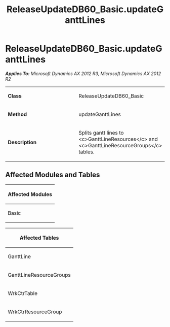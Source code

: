 ﻿---
title: ReleaseUpdateDB60_Basic.updateGanttLines
TOCTitle: ReleaseUpdateDB60_Basic.updateGanttLines
ms:assetid: c0b713ff-c1d0-a361-450d-c397303cfd25
ms:mtpsurl: https://msdn.microsoft.com/en-us/library/JJ686773(v=AX.60)
ms:contentKeyID: 49710971
ms.date: 05/18/2015
mtps_version: v=AX.60
---

# ReleaseUpdateDB60\_Basic.updateGanttLines 


_**Applies To:** Microsoft Dynamics AX 2012 R3, Microsoft Dynamics AX 2012 R2_

<table>
<colgroup>
<col style="width: 50%" />
<col style="width: 50%" />
</colgroup>
<tbody>
<tr class="odd">
<td><p><strong>Class</strong></p></td>
<td><p>ReleaseUpdateDB60_Basic</p></td>
</tr>
<tr class="even">
<td><p><strong>Method</strong></p></td>
<td><p>updateGanttLines</p></td>
</tr>
<tr class="odd">
<td><p><strong>Description</strong></p></td>
<td><p>Splits gantt lines to &lt;c&gt;GanttLineResources&lt;/c&gt; and &lt;c&gt;GanttLineResourceGroups&lt;/c&gt; tables.</p></td>
</tr>
</tbody>
</table>


## Affected Modules and Tables

<table>
<colgroup>
<col style="width: 100%" />
</colgroup>
<thead>
<tr class="header">
<th><p>Affected Modules</p></th>
</tr>
</thead>
<tbody>
<tr class="odd">
<td><p>Basic</p></td>
</tr>
</tbody>
</table>


<table>
<colgroup>
<col style="width: 100%" />
</colgroup>
<thead>
<tr class="header">
<th><p>Affected Tables</p></th>
</tr>
</thead>
<tbody>
<tr class="odd">
<td><p>GanttLine</p></td>
</tr>
<tr class="even">
<td><p>GanttLineResourceGroups</p></td>
</tr>
<tr class="odd">
<td><p>WrkCtrTable</p></td>
</tr>
<tr class="even">
<td><p>WrkCtrResourceGroup</p></td>
</tr>
</tbody>
</table>

  


